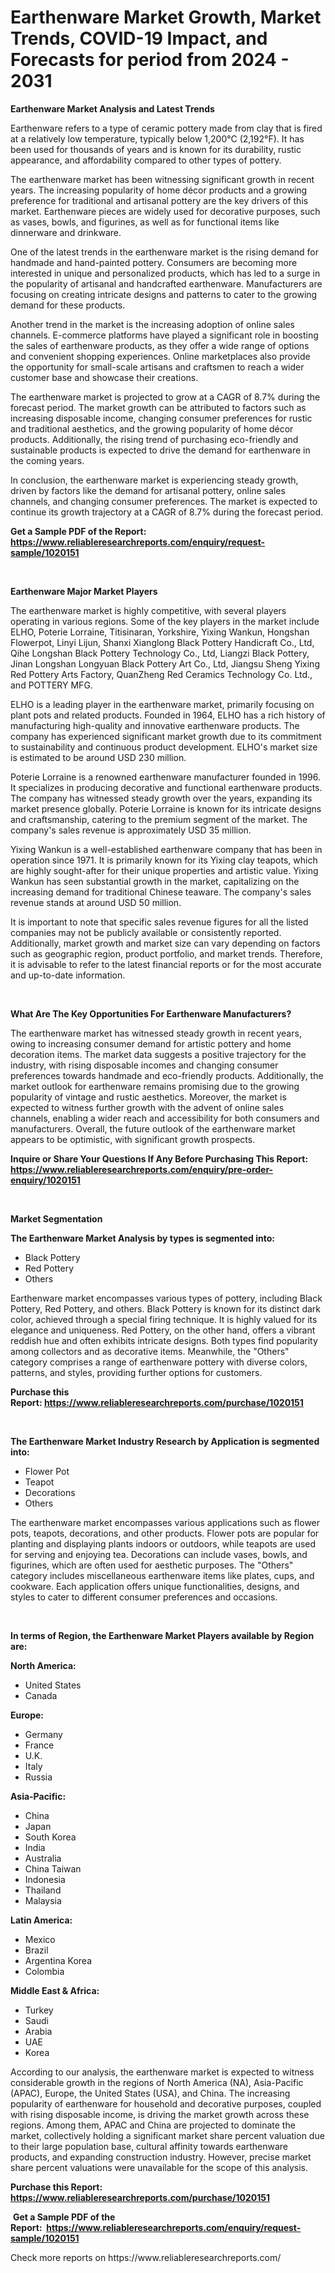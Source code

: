<p><h1>Earthenware Market Growth, Market Trends, COVID-19 Impact, and Forecasts for period from 2024 - 2031</h1></p><p><strong>Earthenware Market Analysis and Latest Trends</strong></p>
<p><p>Earthenware refers to a type of ceramic pottery made from clay that is fired at a relatively low temperature, typically below 1,200°C (2,192°F). It has been used for thousands of years and is known for its durability, rustic appearance, and affordability compared to other types of pottery.</p><p>The earthenware market has been witnessing significant growth in recent years. The increasing popularity of home décor products and a growing preference for traditional and artisanal pottery are the key drivers of this market. Earthenware pieces are widely used for decorative purposes, such as vases, bowls, and figurines, as well as for functional items like dinnerware and drinkware.</p><p>One of the latest trends in the earthenware market is the rising demand for handmade and hand-painted pottery. Consumers are becoming more interested in unique and personalized products, which has led to a surge in the popularity of artisanal and handcrafted earthenware. Manufacturers are focusing on creating intricate designs and patterns to cater to the growing demand for these products.</p><p>Another trend in the market is the increasing adoption of online sales channels. E-commerce platforms have played a significant role in boosting the sales of earthenware products, as they offer a wide range of options and convenient shopping experiences. Online marketplaces also provide the opportunity for small-scale artisans and craftsmen to reach a wider customer base and showcase their creations.</p><p>The earthenware market is projected to grow at a CAGR of 8.7% during the forecast period. The market growth can be attributed to factors such as increasing disposable income, changing consumer preferences for rustic and traditional aesthetics, and the growing popularity of home décor products. Additionally, the rising trend of purchasing eco-friendly and sustainable products is expected to drive the demand for earthenware in the coming years.</p><p>In conclusion, the earthenware market is experiencing steady growth, driven by factors like the demand for artisanal pottery, online sales channels, and changing consumer preferences. The market is expected to continue its growth trajectory at a CAGR of 8.7% during the forecast period.</p></p>
<p><strong>Get a Sample PDF of the Report:&nbsp; <a href="https://www.reliableresearchreports.com/enquiry/request-sample/1020151">https://www.reliableresearchreports.com/enquiry/request-sample/1020151</a></strong></p>
<p>&nbsp;</p>
<p><strong>Earthenware Major Market Players</strong></p>
<p><p>The earthenware market is highly competitive, with several players operating in various regions. Some of the key players in the market include ELHO, Poterie Lorraine, Titisinaran, Yorkshire, Yixing Wankun, Hongshan Flowerpot, Linyi Lijun, Shanxi Xianglong Black Pottery Handicraft Co., Ltd, Qihe Longshan Black Pottery Technology Co., Ltd, Liangzi Black Pottery, Jinan Longshan Longyuan Black Pottery Art Co., Ltd, Jiangsu Sheng Yixing Red Pottery Arts Factory, QuanZheng Red Ceramics Technology Co. Ltd., and POTTERY MFG.</p><p>ELHO is a leading player in the earthenware market, primarily focusing on plant pots and related products. Founded in 1964, ELHO has a rich history of manufacturing high-quality and innovative earthenware products. The company has experienced significant market growth due to its commitment to sustainability and continuous product development. ELHO's market size is estimated to be around USD 230 million.</p><p>Poterie Lorraine is a renowned earthenware manufacturer founded in 1996. It specializes in producing decorative and functional earthenware products. The company has witnessed steady growth over the years, expanding its market presence globally. Poterie Lorraine is known for its intricate designs and craftsmanship, catering to the premium segment of the market. The company's sales revenue is approximately USD 35 million.</p><p>Yixing Wankun is a well-established earthenware company that has been in operation since 1971. It is primarily known for its Yixing clay teapots, which are highly sought-after for their unique properties and artistic value. Yixing Wankun has seen substantial growth in the market, capitalizing on the increasing demand for traditional Chinese teaware. The company's sales revenue stands at around USD 50 million.</p><p>It is important to note that specific sales revenue figures for all the listed companies may not be publicly available or consistently reported. Additionally, market growth and market size can vary depending on factors such as geographic region, product portfolio, and market trends. Therefore, it is advisable to refer to the latest financial reports or  for the most accurate and up-to-date information.</p></p>
<p>&nbsp;</p>
<p><strong>What Are The Key Opportunities For Earthenware Manufacturers?</strong></p>
<p><p>The earthenware market has witnessed steady growth in recent years, owing to increasing consumer demand for artistic pottery and home decoration items. The market data suggests a positive trajectory for the industry, with rising disposable incomes and changing consumer preferences towards handmade and eco-friendly products. Additionally, the market outlook for earthenware remains promising due to the growing popularity of vintage and rustic aesthetics. Moreover, the market is expected to witness further growth with the advent of online sales channels, enabling a wider reach and accessibility for both consumers and manufacturers. Overall, the future outlook of the earthenware market appears to be optimistic, with significant growth prospects.</p></p>
<p><strong>Inquire or Share Your Questions If Any Before Purchasing This Report: <a href="https://www.reliableresearchreports.com/enquiry/pre-order-enquiry/1020151">https://www.reliableresearchreports.com/enquiry/pre-order-enquiry/1020151</a></strong></p>
<p>&nbsp;</p>
<p><strong>Market Segmentation</strong></p>
<p><strong>The Earthenware Market Analysis by types is segmented into:</strong></p>
<p><ul><li>Black Pottery</li><li>Red Pottery</li><li>Others</li></ul></p>
<p><p>Earthenware market encompasses various types of pottery, including Black Pottery, Red Pottery, and others. Black Pottery is known for its distinct dark color, achieved through a special firing technique. It is highly valued for its elegance and uniqueness. Red Pottery, on the other hand, offers a vibrant reddish hue and often exhibits intricate designs. Both types find popularity among collectors and as decorative items. Meanwhile, the "Others" category comprises a range of earthenware pottery with diverse colors, patterns, and styles, providing further options for customers.</p></p>
<p><strong>Purchase this Report:&nbsp;<a href="https://www.reliableresearchreports.com/purchase/1020151">https://www.reliableresearchreports.com/purchase/1020151</a></strong></p>
<p>&nbsp;</p>
<p><strong>The Earthenware Market Industry Research by Application is segmented into:</strong></p>
<p><ul><li>Flower Pot</li><li>Teapot</li><li>Decorations</li><li>Others</li></ul></p>
<p><p>The earthenware market encompasses various applications such as flower pots, teapots, decorations, and other products. Flower pots are popular for planting and displaying plants indoors or outdoors, while teapots are used for serving and enjoying tea. Decorations can include vases, bowls, and figurines, which are often used for aesthetic purposes. The "Others" category includes miscellaneous earthenware items like plates, cups, and cookware. Each application offers unique functionalities, designs, and styles to cater to different consumer preferences and occasions.</p></p>
<p>&nbsp;</p>
<p><strong>In terms of Region, the Earthenware Market Players available by Region are:</strong></p>
<p>
    <p> <strong> North America: </strong>
        <ul>
            <li>United States</li>
            <li>Canada</li>
        </ul>
        </p> 
    <p> <strong> Europe: </strong>
        <ul>
            <li>Germany</li>
            <li>France</li>
            <li>U.K.</li>
            <li>Italy</li>
            <li>Russia</li>
        </ul>
        </p> 
    <p> <strong> Asia-Pacific: </strong>
        <ul>
            <li>China</li>
            <li>Japan</li>
            <li>South Korea</li>
            <li>India</li>
            <li>Australia</li>
            <li>China Taiwan</li>
            <li>Indonesia</li>
            <li>Thailand</li>
            <li>Malaysia</li>
        </ul>
        </p> 
    <p> <strong> Latin America: </strong>
        <ul>
            <li>Mexico</li>
            <li>Brazil</li>
            <li>Argentina Korea</li>
            <li>Colombia</li>
        </ul>
        </p> 
    <p> <strong> Middle East & Africa: </strong>
        <ul>
            <li>Turkey</li>
            <li>Saudi</li>
            <li>Arabia</li>
            <li>UAE</li>
            <li>Korea</li>
        </ul>
    </p>
    </p>
<p><p>According to our analysis, the earthenware market is expected to witness considerable growth in the regions of North America (NA), Asia-Pacific (APAC), Europe, the United States (USA), and China. The increasing popularity of earthenware for household and decorative purposes, coupled with rising disposable income, is driving the market growth across these regions. Among them, APAC and China are projected to dominate the market, collectively holding a significant market share percent valuation due to their large population base, cultural affinity towards earthenware products, and expanding construction industry. However, precise market share percent valuations were unavailable for the scope of this analysis.</p></p>
<p><strong>Purchase this Report: <a href="https://www.reliableresearchreports.com/purchase/1020151">https://www.reliableresearchreports.com/purchase/1020151</a></strong></p>
<p>&nbsp;<strong>Get a Sample PDF of the Report:&nbsp;&nbsp;<a href="https://www.reliableresearchreports.com/enquiry/request-sample/1020151">https://www.reliableresearchreports.com/enquiry/request-sample/1020151</a></strong></p>
<p><strong></strong></p>
<p>Check more reports on https://www.reliableresearchreports.com/</p>